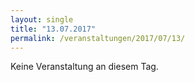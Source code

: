 ```yaml
---
layout: single
title: "13.07.2017"
permalink: /veranstaltungen/2017/07/13/
---
```


Keine Veranstaltung an diesem Tag.
